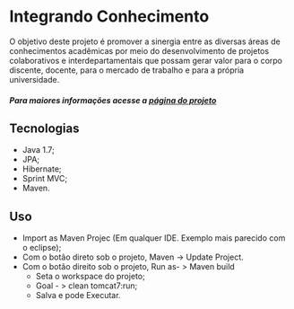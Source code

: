 # Integrando Conhecimento
  O objetivo deste projeto é promover a sinergia entre as diversas áreas de conhecimentos acadêmicas por meio do desenvolvimento de projetos colaborativos e interdepartamentais que possam gerar valor para o corpo discente, docente, para o mercado de trabalho e para a própria universidade.
##### Para maiores informações acesse a [página do projeto](http://integrandoconhecimento.pe.hu/)
  
## Tecnologias
  - Java 1.7;
  - JPA;
  - Hibernate;
  - Sprint MVC;
  - Maven.
  
  
## Uso
  - Import as Maven Projec (Em qualquer IDE. Exemplo mais parecido com o eclipse);
  - Com o botão direto sob o projeto, Maven -> Update Project.
  - Com o botão direito sob o projeto, Run as- > Maven build 
    -  Seta o workspace do projeto;
    -  Goal - > clean tomcat7:run;
    -  Salva e pode Executar.
   

